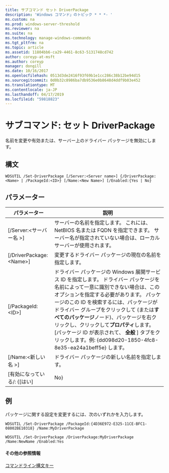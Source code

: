 ```yaml
---
title: サブコマンド セット DriverPackage
description: 'Windows コマンド」のトピック * * *- '
ms.custom: na
ms.prod: windows-server-threshold
ms.reviewer: na
ms.suite: na
ms.technology: manage-windows-commands
ms.tgt_pltfrm: na
ms.topic: article
ms.assetid: 11804bb6-ca29-4461-8c63-5131748cd742
author: coreyp-at-msft
ms.author: coreyp
manager: dongill
ms.date: 10/16/2017
ms.openlocfilehash: 0513d3de2416f93f69b1e1cc286c38b12be94d15
ms.sourcegitcommit: 0d0b32c8986ba7db9536e0b8648d4ddf9b03e452
ms.translationtype: MT
ms.contentlocale: ja-JP
ms.lasthandoff: 04/17/2019
ms.locfileid: "59818823"
---
```

# <a name="subcommand-set-driverpackage"></a>サブコマンド: セット DriverPackage



名前を変更や有効または、サーバー上のドライバー パッケージを無効にします。

## <a name="syntax"></a>構文

```
WDSUTIL /Set-DriverPackage [/Server:<Server name>] {/DriverPackage:<Name> | /PackageId:<ID>} [/Name:<New Name>] [/Enabled:{Yes | No}
```

## <a name="parameters"></a>パラメーター

|パラメーター|説明|
|---------|-----------|
|[/Server:\<サーバー名 >]|サーバーの名前を指定します。 これには、NetBIOS 名または FQDN を指定できます。 サーバー名が指定されていない場合は、ローカル サーバーが使用されます。|
|[/DriverPackage:\<Name>]|変更するドライバー パッケージの現在の名前を指定します。|
|[/PackageId:\<ID>]|ドライバー パッケージの Windows 展開サービス ID を指定します。 ドライバー パッケージを名前によって一意に識別できない場合は、このオプションを指定する必要があります。 パッケージのこの ID を検索するには、パッケージがドライバー グループをクリックして (または**すべてのパッケージ**ノード)、パッケージを右クリックし、クリックして**プロパティ**します。 [パッケージ ID が表示されて、 **全般** ] タブをクリックします。例: {dd098d20-1850-4fc8-8e35-ea24a1beff5e} します。|
|[/Name:\<新しい名 >]|ドライバー パッケージの新しい名前を指定します。|
|[有効になっている/: {[はい] | No}|有効またはパッケージを無効にします。|

## <a name="BKMK_examples"></a>例

パッケージに関する設定を変更するには、次のいずれかを入力します。
```
WDSUTIL /Set-DriverPackage /PackageId:{4D36E972-E325-11CE-BFC1-08002BE10318} /Name:MyDriverPackage
```
```
WDSUTIL /Set-DriverPackage /DriverPackage:MyDriverPackage /Name:NewName /Enabled:Yes
```

#### <a name="additional-references"></a>その他の参照情報

[コマンドライン構文キー](command-line-syntax-key.md)